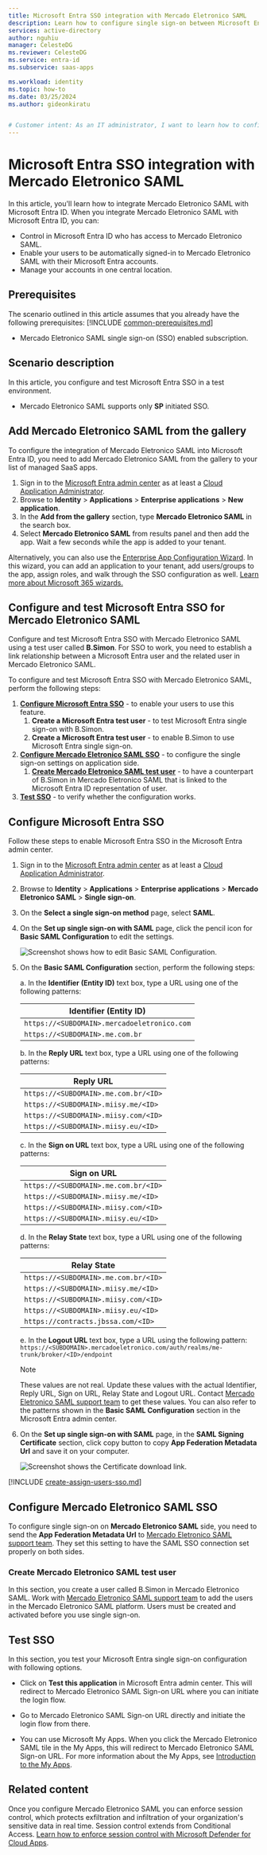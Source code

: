 ```yaml
---
title: Microsoft Entra SSO integration with Mercado Eletronico SAML
description: Learn how to configure single sign-on between Microsoft Entra ID and Mercado Eletronico SAML.
services: active-directory
author: nguhiu
manager: CelesteDG
ms.reviewer: CelesteDG
ms.service: entra-id
ms.subservice: saas-apps

ms.workload: identity
ms.topic: how-to
ms.date: 03/25/2024
ms.author: gideonkiratu


# Customer intent: As an IT administrator, I want to learn how to configure single sign-on between Microsoft Entra ID and Mercado Eletronico SAML so that I can control who has access to Mercado Eletronico SAML, enable automatic sign-in with Microsoft Entra accounts, and manage my accounts in one central location.
---
```


# Microsoft Entra SSO integration with Mercado Eletronico SAML

In this article,  you'll learn how to integrate Mercado Eletronico SAML with Microsoft Entra ID. When you integrate Mercado Eletronico SAML with Microsoft Entra ID, you can:

* Control in Microsoft Entra ID who has access to Mercado Eletronico SAML.
* Enable your users to be automatically signed-in to Mercado Eletronico SAML with their Microsoft Entra accounts.
* Manage your accounts in one central location.

## Prerequisites
The scenario outlined in this article assumes that you already have the following prerequisites:
[!INCLUDE [common-prerequisites.md](~/identity/saas-apps/includes/common-prerequisites.md)]
* Mercado Eletronico SAML single sign-on (SSO) enabled subscription.

## Scenario description

In this article,  you configure and test Microsoft Entra SSO in a test environment.

* Mercado Eletronico SAML supports only **SP** initiated SSO.

## Add Mercado Eletronico SAML from the gallery

To configure the integration of Mercado Eletronico SAML into Microsoft Entra ID, you need to add Mercado Eletronico SAML from the gallery to your list of managed SaaS apps.

1. Sign in to the [Microsoft Entra admin center](https://entra.microsoft.com) as at least a [Cloud Application Administrator](~/identity/role-based-access-control/permissions-reference.md#cloud-application-administrator).
1. Browse to **Identity** > **Applications** > **Enterprise applications** > **New application**.
1. In the **Add from the gallery** section, type **Mercado Eletronico SAML** in the search box.
1. Select **Mercado Eletronico SAML** from results panel and then add the app. Wait a few seconds while the app is added to your tenant.

Alternatively, you can also use the [Enterprise App Configuration Wizard](https://portal.office.com/AdminPortal/home?Q=Docs#/azureadappintegration). In this wizard, you can add an application to your tenant, add users/groups to the app, assign roles, and walk through the SSO configuration as well. [Learn more about Microsoft 365 wizards.](/microsoft-365/admin/misc/azure-ad-setup-guides)

## Configure and test Microsoft Entra SSO for Mercado Eletronico SAML

Configure and test Microsoft Entra SSO with Mercado Eletronico SAML using a test user called **B.Simon**. For SSO to work, you need to establish a link relationship between a Microsoft Entra user and the related user in Mercado Eletronico SAML.

To configure and test Microsoft Entra SSO with Mercado Eletronico SAML, perform the following steps:

1. **[Configure Microsoft Entra SSO](#configure-microsoft-entra-sso)** - to enable your users to use this feature.
    1. **Create a Microsoft Entra test user** - to test Microsoft Entra single sign-on with B.Simon.
    1. **Create a Microsoft Entra test user** - to enable B.Simon to use Microsoft Entra single sign-on.
1. **[Configure Mercado Eletronico SAML SSO](#configure-mercado-eletronico-saml-sso)** - to configure the single sign-on settings on application side.
    1. **[Create Mercado Eletronico SAML test user](#create-mercado-eletronico-saml-test-user)** - to have a counterpart of B.Simon in Mercado Eletronico SAML that is linked to the Microsoft Entra ID representation of user.
1. **[Test SSO](#test-sso)** - to verify whether the configuration works.

## Configure Microsoft Entra SSO

Follow these steps to enable Microsoft Entra SSO in the Microsoft Entra admin center.

1. Sign in to the [Microsoft Entra admin center](https://entra.microsoft.com) as at least a [Cloud Application Administrator](~/identity/role-based-access-control/permissions-reference.md#cloud-application-administrator).
1. Browse to **Identity** > **Applications** > **Enterprise applications** > **Mercado Eletronico SAML** > **Single sign-on**.
1. On the **Select a single sign-on method** page, select **SAML**.
1. On the **Set up single sign-on with SAML** page, click the pencil icon for **Basic SAML Configuration** to edit the settings.

   ![Screenshot shows how to edit Basic SAML Configuration.](common/edit-urls.png "Basic Configuration")

1. On the **Basic SAML Configuration** section, perform the following steps:

    a. In the **Identifier (Entity ID)** text box, type a URL using one of the following patterns:

    |**Identifier (Entity ID)**|
    |--------------------------|
    | `https://<SUBDOMAIN>.mercadoeletronico.com` |
    | `https://<SUBDOMAIN>.me.com.br` |

    b. In the **Reply URL** text box, type a URL using one of the following patterns:

    |**Reply URL**|
    |-------------|
    | `https://<SUBDOMAIN>.me.com.br/<ID>` |
    | `https://<SUBDOMAIN>.miisy.me/<ID>` |
    | `https://<SUBDOMAIN>.miisy.com/<ID>` |
    | `https://<SUBDOMAIN>.miisy.eu/<ID>` |

    c. In the **Sign on URL** text box, type a URL using one of the following patterns:

    |**Sign on URL**|
    |---------------|
    | `https://<SUBDOMAIN>.me.com.br/<ID>` |
    | `https://<SUBDOMAIN>.miisy.me/<ID>` |
    | `https://<SUBDOMAIN>.miisy.com/<ID>` |
    | `https://<SUBDOMAIN>.miisy.eu/<ID>` |

    d. In the **Relay State** text box, type a URL using one of the following patterns:

    |**Relay State**|
    |---------------|
    | `https://<SUBDOMAIN>.me.com.br/<ID>` |
    | `https://<SUBDOMAIN>.miisy.me/<ID>` |
    | `https://<SUBDOMAIN>.miisy.com/<ID>` |
    | `https://<SUBDOMAIN>.miisy.eu/<ID>` |
    | `https://contracts.jbssa.com/<ID>` |

    e. In the **Logout URL** text box, type a URL using the following pattern:
    `https://<SUBDOMAIN>.mercadoeletronico.com/auth/realms/me-trunk/broker/<ID>/endpoint`

	> [!NOTE]
	> These values are not real. Update these values with the actual Identifier, Reply URL, Sign on URL, Relay State and Logout URL. Contact [Mercado Eletronico SAML support team](mailto:suporte@me.com.br) to get these values. You can also refer to the patterns shown in the **Basic SAML Configuration** section in the Microsoft Entra admin center.

1. On the **Set up single sign-on with SAML** page, in the **SAML Signing Certificate** section, click copy button to copy **App Federation Metadata Url** and save it on your computer.

	![Screenshot shows the Certificate download link.](common/copy-metadataurl.png "Certificate")

[!INCLUDE [create-assign-users-sso.md](~/identity/saas-apps/includes/create-assign-users-sso.md)]

## Configure Mercado Eletronico SAML SSO

To configure single sign-on on **Mercado Eletronico SAML** side, you need to send the **App Federation Metadata Url** to [Mercado Eletronico SAML support team](mailto:suporte@me.com.br). They set this setting to have the SAML SSO connection set properly on both sides.

### Create Mercado Eletronico SAML test user

In this section, you create a user called B.Simon in Mercado Eletronico SAML. Work with [Mercado Eletronico SAML support team](mailto:suporte@me.com.br) to add the users in the Mercado Eletronico SAML platform. Users must be created and activated before you use single sign-on.

## Test SSO 

In this section, you test your Microsoft Entra single sign-on configuration with following options.
 
* Click on **Test this application** in Microsoft Entra admin center. This will redirect to Mercado Eletronico SAML Sign-on URL where you can initiate the login flow.
 
* Go to Mercado Eletronico SAML Sign-on URL directly and initiate the login flow from there.
 
* You can use Microsoft My Apps. When you click the Mercado Eletronico SAML tile in the My Apps, this will redirect to Mercado Eletronico SAML Sign-on URL. For more information about the My Apps, see [Introduction to the My Apps](https://support.microsoft.com/account-billing/sign-in-and-start-apps-from-the-my-apps-portal-2f3b1bae-0e5a-4a86-a33e-876fbd2a4510).

## Related content

Once you configure Mercado Eletronico SAML you can enforce session control, which protects exfiltration and infiltration of your organization's sensitive data in real time. Session control extends from Conditional Access. [Learn how to enforce session control with Microsoft Defender for Cloud Apps](/cloud-app-security/proxy-deployment-any-app).